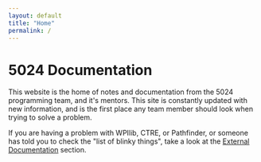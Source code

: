 ```yaml
---
layout: default
title: "Home"
permalink: /
---
```


# 5024 Documentation

This website is the home of notes and documentation from the 5024 programming team, and it's mentors. This site is constantly updated with new information, and is the first place any team member should look when trying to solve a problem.

If you are having a problem with WPIlib, CTRE, or Pathfinder, or someone has told you to check the "list of blinky things", take a look at the [External Documentation](/webdocs/docs/external) section.
